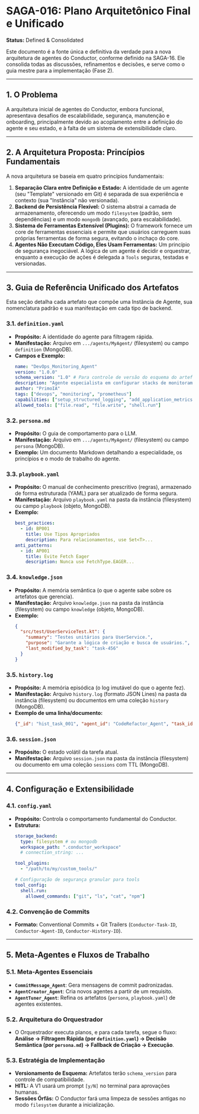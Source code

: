 # SAGA-016: Plano Arquitetônico Final e Unificado

**Status:** Defined & Consolidated

Este documento é a fonte única e definitiva da verdade para a nova arquitetura de agentes do Conductor, conforme definido na SAGA-16. Ele consolida todas as discussões, refinamentos e decisões, e serve como o guia mestre para a implementação (Fase 2).

---

## 1. O Problema

A arquitetura inicial de agentes do Conductor, embora funcional, apresentava desafios de escalabilidade, segurança, manutenção e onboarding, principalmente devido ao acoplamento entre a definição do agente e seu estado, e à falta de um sistema de extensibilidade claro.

---

## 2. A Arquitetura Proposta: Princípios Fundamentais

A nova arquitetura se baseia em quatro princípios fundamentais:

1.  **Separação Clara entre Definição e Estado:** A identidade de um agente (seu "Template" versionado em Git) é separada de sua experiência e contexto (sua "Instância" não versionada).
2.  **Backend de Persistência Flexível:** O sistema abstrai a camada de armazenamento, oferecendo um modo `filesystem` (padrão, sem dependências) e um modo `mongodb` (avançado, para escalabilidade).
3.  **Sistema de Ferramentas Extensível (Plugins):** O framework fornece um core de ferramentas essenciais e permite que usuários carreguem suas próprias ferramentas de forma segura, evitando o inchaço do core.
4.  **Agentes Não Executam Código, Eles Usam Ferramentas:** Um princípio de segurança inegociável. A lógica de um agente é decidir e orquestrar, enquanto a execução de ações é delegada a `Tools` seguras, testadas e versionadas.

---

## 3. Guia de Referência Unificado dos Artefatos

Esta seção detalha cada artefato que compõe uma Instância de Agente, sua nomenclatura padrão e sua manifestação em cada tipo de backend.

### 3.1. `definition.yaml`
*   **Propósito:** A identidade do agente para filtragem rápida.
*   **Manifestação:** Arquivo em `.../agents/MyAgent/` (filesystem) ou campo `definition` (MongoDB).
*   **Campos e Exemplo:**
    ```yaml
    name: "DevOps_Monitoring_Agent"
    version: "1.0.0"
    schema_version: "1.0" # Para controle de versão do esquema do artefato
    description: "Agente especialista em configurar stacks de monitoramento."
    author: "PrimoIA"
    tags: ["devops", "monitoring", "prometheus"]
    capabilities: ["setup_structured_logging", "add_application_metrics"]
    allowed_tools: ["file.read", "file.write", "shell.run"]
    ```

### 3.2. `persona.md`
*   **Propósito:** O guia de comportamento para o LLM.
*   **Manifestação:** Arquivo em `.../agents/MyAgent/` (filesystem) ou campo `persona` (MongoDB).
*   **Exemplo:** Um documento Markdown detalhando a especialidade, os princípios e o modo de trabalho do agente.

### 3.3. `playbook.yaml`
*   **Propósito:** O manual de conhecimento prescritivo (regras), armazenado de forma estruturada (YAML) para ser atualizado de forma segura.
*   **Manifestação:** Arquivo `playbook.yaml` na pasta da instância (filesystem) ou campo `playbook` (objeto, MongoDB).
*   **Exemplo:**
    ```yaml
    best_practices:
      - id: BP001
        title: Use Tipos Apropriados
        description: Para relacionamentos, use Set<T>...
    anti_patterns:
      - id: AP001
        title: Evite Fetch Eager
        description: Nunca use FetchType.EAGER...
    ```

### 3.4. `knowledge.json`
*   **Propósito:** A memória semântica (o que o agente sabe sobre os artefatos que gerencia).
*   **Manifestação:** Arquivo `knowledge.json` na pasta da instância (filesystem) ou campo `knowledge` (objeto, MongoDB).
*   **Exemplo:**
    ```json
    {
      "src/test/UserServiceTest.kt": {
        "summary": "Testes unitários para UserService.",
        "purpose": "Garante a lógica de criação e busca de usuários.",
        "last_modified_by_task": "task-456"
      }
    }
    ```

### 3.5. `history.log`
*   **Propósito:** A memória episódica (o log imutável do que o agente fez).
*   **Manifestação:** Arquivo `history.log` (formato JSON Lines) na pasta da instância (filesystem) ou documentos em uma coleção `history` (MongoDB).
*   **Exemplo de uma linha/documento:**
    ```json
    {"_id": "hist_task_001", "agent_id": "CodeRefactor_Agent", "task_id": "task-001", "status": "completed_success", "summary": "Refatorou calculateTotal.", "git_commit_hash": "b1a2c3d4"}
    ```

### 3.6. `session.json`
*   **Propósito:** O estado volátil da tarefa atual.
*   **Manifestação:** Arquivo `session.json` na pasta da instância (filesystem) ou documento em uma coleção `sessions` com TTL (MongoDB).

---

## 4. Configuração e Extensibilidade

### 4.1. `config.yaml`
*   **Propósito:** Controla o comportamento fundamental do Conductor.
*   **Estrutura:**
    ```yaml
    storage_backend:
      type: filesystem # ou mongodb
      workspace_path: ".conductor_workspace"
      # connection_string: ...

    tool_plugins:
      - "/path/to/my/custom_tools/"

    # Configuração de segurança granular para tools
    tool_config:
      shell.run:
        allowed_commands: ["git", "ls", "cat", "npm"]
    ```

### 4.2. Convenção de Commits
*   **Formato:** Conventional Commits + Git Trailers (`Conductor-Task-ID`, `Conductor-Agent-ID`, `Conductor-History-ID`).

---

## 5. Meta-Agentes e Fluxos de Trabalho

### 5.1. Meta-Agentes Essenciais
*   **`CommitMessage_Agent`**: Gera mensagens de commit padronizadas.
*   **`AgentCreator_Agent`**: Cria novos agentes a partir de um requisito.
*   **`AgentTuner_Agent`**: Refina os artefatos (`persona`, `playbook.yaml`) de agentes existentes.

### 5.2. Arquitetura do Orquestrador
*   O Orquestrador executa planos, e para cada tarefa, segue o fluxo: **Análise -> Filtragem Rápida (por `definition.yaml`) -> Decisão Semântica (por `persona.md`) -> Fallback de Criação -> Execução**.

### 5.3. Estratégia de Implementação
*   **Versionamento de Esquema:** Artefatos terão `schema_version` para controle de compatibilidade.
*   **HITL:** A V1 usará um prompt `[y/N]` no terminal para aprovações humanas.
*   **Sessões Órfãs:** O Conductor fará uma limpeza de sessões antigas no modo `filesystem` durante a inicialização.
